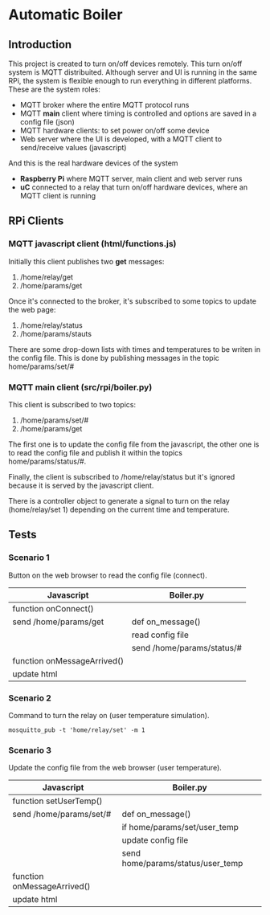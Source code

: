# Automatic Boiler
## Introduction
This project is created to turn on/off devices remotely. This turn on/off system is MQTT distribuited. Although server and UI is running in the same RPi, the system is flexible enough to run everything in different platforms. These are the system roles:

- MQTT broker where the entire MQTT protocol runs
- MQTT **main** client where timing is controlled and options are saved in a config file (json)
- MQTT hardware clients: to set power on/off some device
- Web server where the UI is developed, with a MQTT client to send/receive values (javascript)

And this is the real hardware devices of the system
- **Raspberry Pi** where MQTT server, main client and web server runs
- **uC** connected to a relay that turn on/off hardware devices, where an MQTT client is running

## RPi Clients

### MQTT javascript client (html/functions.js)
Initially this client publishes two **get** messages: 
1. /home/relay/get 
2. /home/params/get

Once it's connected to the broker, it's subscribed to some topics to update the web page:
1. /home/relay/status
2. /home/params/stauts

There are some drop-down lists with times and temperatures to be writen in the config file. This is done by publishing messages in the topic home/params/set/#

### MQTT main client (src/rpi/boiler.py)

This client is subscribed to two topics:
1. /home/params/set/# 
2. /home/params/get

The first one is to update the config file from the javascript, the other one is to read the config file and publish it within the topics home/params/status/#. 

Finally, the client is subscribed to /home/relay/status but it's ignored because it is served by the javascript client.

There is a controller object to generate a signal to turn on the relay (home/relay/set 1) depending on the current time and temperature. 

## Tests

### Scenario 1

Button on the web browser to read the config file (connect).

|Javascript             | Boiler.py |
|-----------------------|-------------------------------------|
| function onConnect()  ||
| send /home/params/get | def on_message() |
|                       | read config file |
|                       | send /home/params/status/# |
| function onMessageArrived() ||
| update html           ||

### Scenario 2

Command to turn the relay on (user temperature simulation).

```
mosquitto_pub -t 'home/relay/set' -m 1
```

### Scenario 3

Update the config file from the web browser (user temperature).

|Javascript             | Boiler.py |
|-----------------------|-------------------------------------|
| function setUserTemp()  ||
| send /home/params/set/# | def on_message() |
|                       | if home/params/set/user_temp
|                       | update config file
|                       | send home/params/status/user_temp
| function onMessageArrived() ||
| update html           ||